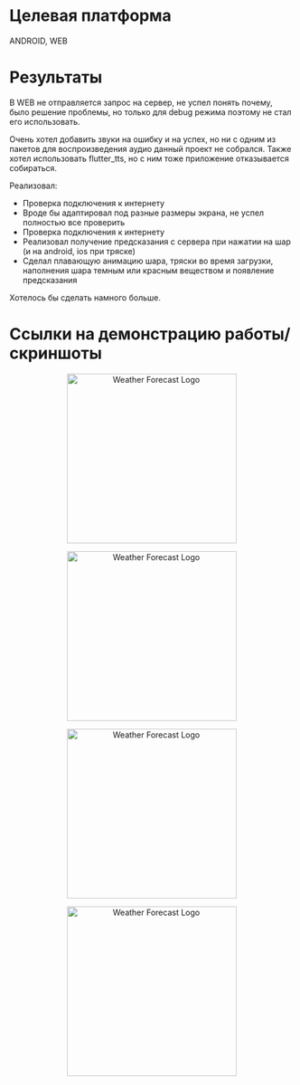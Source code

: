 # Целевая платформа

ANDROID, WEB

# Результаты

В WEB не отправляется запрос на сервер, не успел понять почему, было решение проблемы, но только для debug режима поэтому не стал его использовать.

Очень хотел добавить звуки на ошибку и на успех, но ни с одним из пакетов для воспроизведения аудио данный проект не собрался. Также хотел использовать flutter_tts, но с ним тоже приложение отказывается собираться.

Реализовал:

<ul>
<li>Проверка подключения к интернету</li>
<li>Вроде бы адаптировал под разные размеры экрана, не успел полностью все проверить</li>
<li>Проверка подключения к интернету</li>
<li>Реализовал получение предсказания с сервера при нажатии на шар (и на android, ios при тряске)</li>
<li>Сделал плавающую анимацию шара, тряски во время загрузки, наполнения шара темным или красным веществом и появление предсказания</li>
</ul>

Хотелось бы сделать намного больше.

# Ссылки на демонстрацию работы/скриншоты

<p align="center"><img src="assets/results/error.png" alt="Weather Forecast Logo" width="300" height="300"></p>

<p align="center"><img src="assets/results/loading.png" alt="Weather Forecast Logo" width="300" height="300"></p>

<p align="center"><img src="assets/results/not_active.png" alt="Weather Forecast Logo" width="300" height="300"></p>

<p align="center"><img src="assets/results/success.png" alt="Weather Forecast Logo" width="300" height="300"></p>
